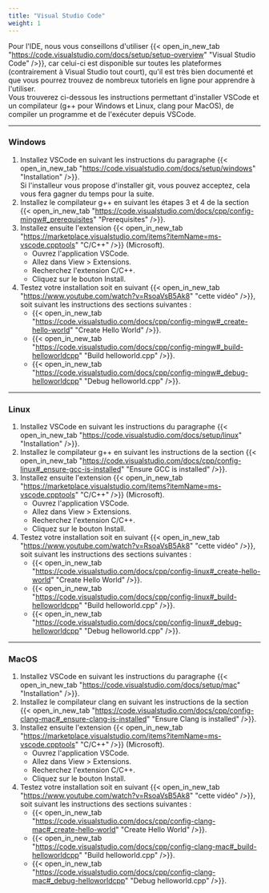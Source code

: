 ```yaml
---
title: "Visual Studio Code"
weight: 1
---
```


Pour l'IDE, nous vous conseillons d'utiliser {{< open_in_new_tab "https://code.visualstudio.com/docs/setup/setup-overview" "Visual Studio Code" />}}, car celui-ci est disponible sur toutes les plateformes (contrairement à Visual Studio tout court), qu'il est très bien documenté et que vous pourrez trouvez de nombreux tutoriels en ligne pour apprendre à l'utiliser.\
Vous trouverez ci-dessous les instructions permettant d'installer VSCode et un compilateur (g++ pour Windows et Linux, clang pour MacOS), de compiler un programme et de l'exécuter depuis VSCode.

---

### Windows

1. Installez VSCode en suivant les instructions du paragraphe {{< open_in_new_tab "https://code.visualstudio.com/docs/setup/windows" "Installation" />}}. \
Si l'installeur vous propose d'installer git, vous pouvez acceptez, cela vous fera gagner du temps pour la suite. 
2. Installez le compilateur g++ en suivant les étapes 3 et 4 de la section {{< open_in_new_tab "https://code.visualstudio.com/docs/cpp/config-mingw#_prerequisites" "Prerequisites" />}}.
3. Installez ensuite l'extension {{< open_in_new_tab "https://marketplace.visualstudio.com/items?itemName=ms-vscode.cpptools" "C/C++" />}} (Microsoft).
	- Ouvrez l'application VSCode.
	- Allez dans View > Extensions.
	- Recherchez l'extension C/C++.
	- Cliquez sur le bouton Install.
4. Testez votre installation soit en suivant {{< open_in_new_tab "https://www.youtube.com/watch?v=RsoaVsB5Ak8" "cette vidéo" />}}, soit suivant les instructions des sections suivantes :
	- {{< open_in_new_tab "https://code.visualstudio.com/docs/cpp/config-mingw#_create-hello-world" "Create Hello World" />}}.
	- {{< open_in_new_tab "https://code.visualstudio.com/docs/cpp/config-mingw#_build-helloworldcpp" "Build helloworld.cpp" />}}.
	- {{< open_in_new_tab "https://code.visualstudio.com/docs/cpp/config-mingw#_debug-helloworldcpp" "Debug helloworld.cpp" />}}.

---

### Linux

1. Installez VSCode en suivant les instructions du paragraphe {{< open_in_new_tab "https://code.visualstudio.com/docs/setup/linux" "Installation" />}}.
2. Installez le compilateur g++ en suivant les instructions de la section {{< open_in_new_tab "https://code.visualstudio.com/docs/cpp/config-linux#_ensure-gcc-is-installed" "Ensure GCC is installed" />}}.
3. Installez ensuite l'extension {{< open_in_new_tab "https://marketplace.visualstudio.com/items?itemName=ms-vscode.cpptools" "C/C++" />}} (Microsoft).
	- Ouvrez l'application VSCode.
	- Allez dans View > Extensions.
	- Recherchez l'extension C/C++.
	- Cliquez sur le bouton Install.
4. Testez votre installation soit en suivant {{< open_in_new_tab "https://www.youtube.com/watch?v=RsoaVsB5Ak8" "cette vidéo" />}}, soit suivant les instructions des sections suivantes :
	- {{< open_in_new_tab "https://code.visualstudio.com/docs/cpp/config-linux#_create-hello-world" "Create Hello World" />}}.
	- {{< open_in_new_tab "https://code.visualstudio.com/docs/cpp/config-linux#_build-helloworldcpp" "Build helloworld.cpp" />}}.
	- {{< open_in_new_tab "https://code.visualstudio.com/docs/cpp/config-linux#_debug-helloworldcpp" "Debug helloworld.cpp" />}}.

---

### MacOS

1. Installez VSCode en suivant les instructions du paragraphe {{< open_in_new_tab "https://code.visualstudio.com/docs/setup/mac" "Installation" />}}.
2. Installez le compilateur clang en suivant les instructions de la section {{< open_in_new_tab "https://code.visualstudio.com/docs/cpp/config-clang-mac#_ensure-clang-is-installed" "Ensure Clang is installed" />}}.
3. Installez ensuite l'extension {{< open_in_new_tab "https://marketplace.visualstudio.com/items?itemName=ms-vscode.cpptools" "C/C++" />}} (Microsoft).
	- Ouvrez l'application VSCode.
	- Allez dans View > Extensions.
	- Recherchez l'extension C/C++.
	- Cliquez sur le bouton Install.
4. Testez votre installation soit en suivant {{< open_in_new_tab "https://www.youtube.com/watch?v=RsoaVsB5Ak8" "cette vidéo" />}}, soit suivant les instructions des sections suivantes :
	- {{< open_in_new_tab "https://code.visualstudio.com/docs/cpp/config-clang-mac#_create-hello-world" "Create Hello World" />}}.
	- {{< open_in_new_tab "https://code.visualstudio.com/docs/cpp/config-clang-mac#_build-helloworldcpp" "Build helloworld.cpp" />}}.
	- {{< open_in_new_tab "https://code.visualstudio.com/docs/cpp/config-clang-mac#_debug-helloworldcpp" "Debug helloworld.cpp" />}}.
